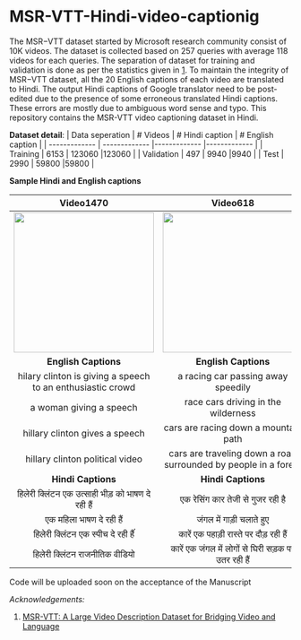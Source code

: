 # MSR-VTT-Hindi-video-captionig
The MSR−VTT dataset started by Microsoft research community consist of 10K videos. The dataset is collected
based on 257 queries with average 118 videos for each queries. The separation of dataset for training and validation
is done as per the statistics given in [1](https://www.microsoft.com/en-us/research/wp-content/uploads/2016/06/cvpr16.msr-vtt.tmei_-1.pdf). To maintain the integrity of MSR−VTT dataset, all the 20 English captions of each video are translated to Hindi. The output Hindi captions of Google translator need to be post-edited due to the presence of some erroneous translated Hindi captions. These errors are mostly due to ambiguous word sense and typo. This repository contains the MSR-VTT video captioning dataset in Hindi. <!-- used in the paper Attention Based Video Captioning Framework for Hindi--->


 **Dataset detail**:
| Data seperation  | # Videos  | # Hindi caption | # English caption |
| ------------- | ------------- |------------- |------------- |
| Training  | 6153  | 123060  |123060  |
| Validation  | 497  | 9940  |9940  |
| Test  | 2990  | 59800  |59800  |

**Sample Hindi and English captions**


|**Video1470**|**Video618**|**Video4139**|
 :-------------: |:-------------:| :-----:|
|<img src="https://github.com/alokssingh/MSR-VTT-captioning/blob/master/images/video1470.gif" width="250" height="250"/> |<img src="https://github.com/alokssingh/MSR-VTT-captioning/blob/master/images/video618.gif" width="250" height="250"/> |<img src="https://github.com/alokssingh/MSR-VTT-captioning/blob/master/images/video4139.gif" width="360" height="250"/>|
|**English Captions**|**English Captions**|**English Captions**|
|hilary clinton is giving a speech to an enthusiastic crowd|a racing car passing away speedily|some people are cooking|
|a woman giving a speech|race cars driving in the wilderness|instructions on how to prepare eggs|
|hillary clinton gives a speech|cars are racing down a mountain path|a person is preparing egg whites|
|hillary clinton political video|cars are traveling down a road surrounded by people in a forest|a child is cooking in the kitchen|
|**Hindi Captions**|**Hindi Captions**|**Hindi Captions**|
|हिलेरी क्लिंटन एक उत्साही भीड़ को भाषण दे रही हैं|एक रेसिंग कार तेजी से गुजर रही है|कुछ लोग खाना बना रहे हैं|
|एक महिला भाषण दे रही हैं|जंगल में गाड़ी चलाते हुए|अंडे तैयार करने के तरीके के बारे में निर्देशं|
|हिलेरी क्लिंटन एक स्पीच दे रही हैंं|कारें एक पहाड़ी रास्ते पर दौड़ रही हैं|एक व्यक्ति अंडे की सफेदी तैयार कर रहा है|
|हिलेरी क्लिंटन राजनीतिक वीडियो|कारें एक जंगल में लोगों से घिरी सड़क पर उतर रही हैं|एक बच्चा रसोई में खाना बना रहा है|




Code will be uploaded soon on the acceptance of the Manuscript


*Acknowledgements:*
1. [MSR-VTT: A Large Video Description Dataset for Bridging Video and Language](https://www.microsoft.com/en-us/research/wp-content/uploads/2016/06/cvpr16.msr-vtt.tmei_-1.pdf)
